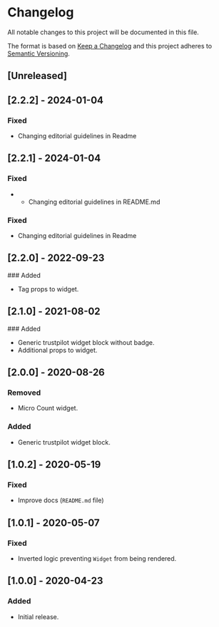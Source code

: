 # Changelog

All notable changes to this project will be documented in this file.

The format is based on [Keep a Changelog](http://keepachangelog.com/en/1.0.0/)
and this project adheres to [Semantic Versioning](http://semver.org/spec/v2.0.0.html).

## [Unreleased]

## [2.2.2] - 2024-01-04

### Fixed
- Changing editorial guidelines in Readme

## [2.2.1] - 2024-01-04

### Fixed
- - Changing editorial guidelines in README.md

### Fixed
- Changing editorial guidelines in Readme

## [2.2.0] - 2022-09-23

### Added
- Tag props to widget.

## [2.1.0] - 2021-08-02

### Added
- Generic trustpilot widget block without badge.
- Additional props to widget.

## [2.0.0] - 2020-08-26
### Removed
- Micro Count widget.

### Added 
- Generic trustpilot widget block.

## [1.0.2] - 2020-05-19
### Fixed

- Improve docs (`README.md` file)

## [1.0.1] - 2020-05-07
### Fixed

- Inverted logic preventing `Widget` from being rendered.

## [1.0.0] - 2020-04-23

### Added

- Initial release.
